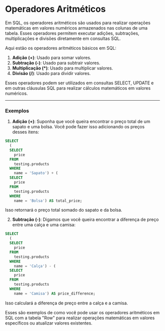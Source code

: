# Operadores Aritméticos

Em SQL, os operadores aritméticos são usados para realizar operações matemáticas em valores numéricos armazenados nas colunas de uma tabela. Esses operadores permitem executar adições, subtrações, multiplicações e divisões diretamente em consultas SQL.

Aqui estão os operadores aritméticos básicos em SQL:

1. **Adição (+)**: Usado para somar valores.
2. **Subtração (-)**: Usado para subtrair valores.
3. **Multiplicação (*)**: Usado para multiplicar valores.
4. **Divisão (/)**: Usado para dividir valores.

Esses operadores podem ser utilizados em consultas SELECT, UPDATE e em outras cláusulas SQL para realizar cálculos matemáticos em valores numéricos.

***

### Exemplos

1. **Adição (+)**: Suponha que você queira encontrar o preço total de um sapato e uma bolsa. Você pode fazer isso adicionando os preços desses itens:

```sql
SELECT
  (
  SELECT
    price
  FROM
    testing.products
  WHERE
    name = 'Sapato') + (
  SELECT
    price
  FROM
    testing.products
  WHERE
    name = 'Bolsa') AS total_price;
```

Isso retornará o preço total somado do sapato e da bolsa.

2. **Subtração (-)**: Digamos que você queira encontrar a diferença de preço entre uma calça e uma camisa:

```sql
SELECT
  (
  SELECT
    price
  FROM
    testing.products
  WHERE
    name = 'Calça') - (
  SELECT
    price
  FROM
    testing.products
  WHERE
    name = 'Camisa') AS price_difference;
```

Isso calculará a diferença de preço entre a calça e a camisa.

Esses são exemplos de como você pode usar os operadores aritméticos em SQL com a tabela "Row" para realizar operações matemáticas em valores específicos ou atualizar valores existentes.
